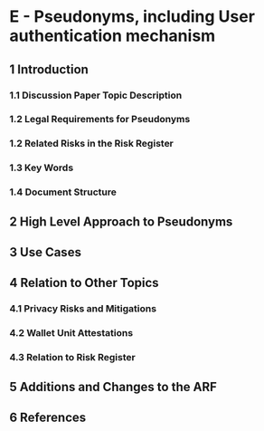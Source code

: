 # E - Pseudonyms, including User authentication mechanism

## 1 Introduction 

### 1.1 Discussion Paper Topic Description 

### 1.2 Legal Requirements for Pseudonyms

### 1.2 Related Risks in the Risk Register 

### 1.3 Key Words

### 1.4 Document Structure

## 2 High Level Approach to Pseudonyms

## 3 Use Cases 

## 4 Relation to Other Topics 

### 4.1 Privacy Risks and Mitigations

### 4.2 Wallet Unit Attestations 

### 4.3 Relation to Risk Register 

## 5 Additions and Changes to the ARF

## 6 References 
